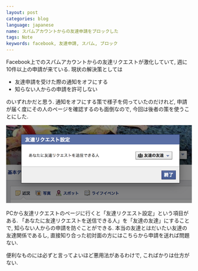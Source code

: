 ```yaml
---
layout: post
categories: blog
language: japanese
name: スパムアカウントからの友達申請をブロックした
tags: Note
keywords: facebook, 友達申請, スパム, ブロック
---
```


Facebook上でのスパムアカウントからの友達リクエストが激化していて, 週に10件以上の申請が来ている. 現状の解決策としては

* 友達申請を受けた際の通知をオフにする
* 知らない人からの申請を許可しない

のいずれかだと思う. 通知をオフにする策で様子を伺っていたのだけれど, 申請が届く度にその人のページを確認するのも面倒なので, 今回は後者の策を使うことにした.

<img src="/assets/content-image/ss_facebook.png" class="image-on-frame-medium">

PCから友達リクエストのページに行くと「友達リクエスト設定」という項目がある. 「あなたに友達リクエストを送信できる人」を「友達の友達」にすることで, 知らない人からの申請を防ぐことができる. 本当の友達とはだいたい友達の友達関係であるし, 直接知り合った初対面の方にはこちらから申請を送れば問題ない.

便利なものには必ずと言ってよいほど悪用法があるわけで, こればかりは仕方がない.
